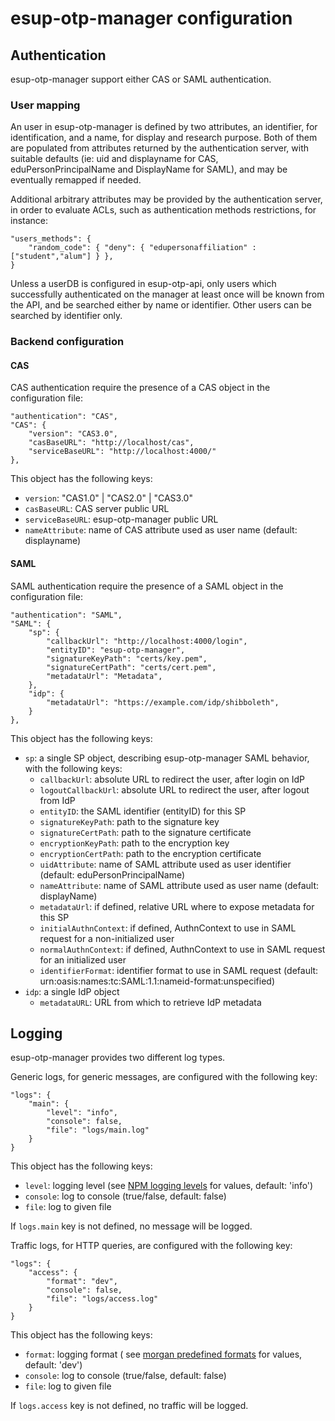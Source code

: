 # esup-otp-manager configuration

## Authentication

esup-otp-manager support either CAS or SAML authentication.

### User mapping

An user in esup-otp-manager is defined by two attributes, an identifier, for
identification, and a name, for display and research purpose.  Both of them
are populated from attributes returned by the authentication server, with
suitable defaults (ie: uid and displayname for CAS, eduPersonPrincipalName and
DisplayName for SAML), and may be eventually remapped if needed.

Additional arbitrary attributes may be provided by the authentication server,
in order to evaluate ACLs, such as authentication methods restrictions, for
instance:
```
"users_methods": {
    "random_code": { "deny": { "edupersonaffiliation" : ["student","alum"] } },
}
```

Unless a userDB is configured in esup-otp-api, only users which successfully
authenticated on the manager at least once will be known from the API,
and be searched either by name or identifier. Other users can be searched by
identifier only.

### Backend configuration

#### CAS

CAS authentication require the presence of a CAS object in the configuration file:
```
"authentication": "CAS",
"CAS": {
    "version": "CAS3.0",
    "casBaseURL": "http://localhost/cas",
    "serviceBaseURL": "http://localhost:4000/"
},
```

This object has the following keys:
- `version`: "CAS1.0" | "CAS2.0" | "CAS3.0"
- `casBaseURL`: CAS server public URL
- `serviceBaseURL`: esup-otp-manager public URL
- `nameAttribute`: name of CAS attribute used as user name (default: displayname)

#### SAML

SAML authentication require the presence of a SAML object in the configuration file:

```
"authentication": "SAML",
"SAML": {
    "sp": {
        "callbackUrl": "http://localhost:4000/login",
        "entityID": "esup-otp-manager",
        "signatureKeyPath": "certs/key.pem",
        "signatureCertPath": "certs/cert.pem",
        "metadataUrl": "Metadata",
    },
    "idp": {
        "metadataUrl": "https://example.com/idp/shibboleth",
    }
},
```

This object has the following keys:
- `sp`: a single SP object, describing esup-otp-manager SAML behavior, with the following keys:
    - `callbackUrl`: absolute URL to redirect the user, after login on IdP
    - `logoutCallbackUrl`: absolute URL to redirect the user, after logout from IdP
    - `entityID`: the SAML identifier (entityID) for this SP
    - `signatureKeyPath`: path to the signature key
    - `signatureCertPath`: path to the signature certificate
    - `encryptionKeyPath`: path to the encryption key
    - `encryptionCertPath`: path to the encryption certificate
    - `uidAttribute`: name of SAML attribute used as user identifier (default: eduPersonPrincipalName)
    - `nameAttribute`: name of SAML attribute used as user name (default: displayName)
    - `metadataUrl`: if defined, relative URL where to expose metadata for this SP
    - `initialAuthnContext`: if defined, AuthnContext to use in SAML request for a non-initialized user
    - `normalAuthnContext`: if defined, AuthnContext to use in SAML request for an initialized user
    - `identifierFormat`: identifier format to use in SAML request (default: urn:oasis:names:tc:SAML:1.1:nameid-format:unspecified)
- `idp`: a single IdP object
    - `metadataURL`: URL from which to retrieve IdP metadata

## Logging

esup-otp-manager provides two different log types.

Generic logs, for generic messages, are configured with the following key:
```
"logs": {
    "main": {
        "level": "info",
        "console": false,
        "file": "logs/main.log"
    }
}
```
This object has the following keys:
- `level`: logging level (see [NPM logging levels](https://github.com/winstonjs/winston?tab=readme-ov-file#logging-levels) for values, default: 'info')
- `console`: log to console (true/false, default: false)
- `file`: log to given file

If `logs.main` key is not defined, no message will be logged.

Traffic logs, for HTTP queries, are configured with the following key:
```
"logs": {
    "access": {
        "format": "dev",
        "console": false,
        "file": "logs/access.log"
    }
}
```

This object has the following keys:
- `format`: logging format ( see [morgan predefined formats](https://github.com/expressjs/morgan#predefined-formats) for values, default: 'dev')
- `console`: log to console (true/false, default: false)
- `file`: log to given file

If `logs.access` key is not defined, no traffic will be logged.
